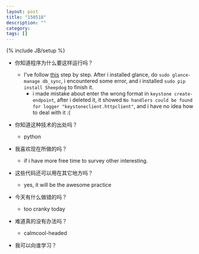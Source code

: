 ```yaml
---
layout: post
title: "150518"
description: ""
category: 
tags: []
---
```

{% include JB/setup %}

* 你知道程序为什么要这样运行吗？
  * I've follow [this](https://github.com/ChaimaGhribi/OpenStack-Icehouse-Installation/blob/3d9581f92919fedbd984105cb24be623a40c56ec/OpenStack-Icehouse-Installation.rst) step by step. After i installed glance, do `sudo glance-manage db_sync`, i encountered some error, and i installed `sudo pip install Sheepdog` to finish it.
    * i made mistake about enter the wrong format in `keystone create-endpoint`, after i deleted it, it showed `No handlers could be found for logger "keystoneclient.httpclient"`, and i have no idea how to deal with it :(

* 你知道这种技术的出处吗？
  * python

* 我喜欢现在所做的吗？
  * if i have more free time to survey other interesting.

* 这些代码还可以用在其它地方吗？
  * yes, it will be the awesome practice

* 今天有什么做错的吗？
  * too cranky today

* 难道真的没有办法吗？
  * calmcool-headed 

* 我可以向谁学习？
 
